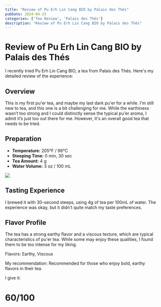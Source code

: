 ```yaml
---
title: "Review of Pu Erh Lin Cang BIO by Palais des Thés"
pubDate: 2024-04-25
categories: ['Tea Review', 'Palais des Thés']
description: "Review of Pu Erh Lin Cang BIO by Palais des Thés"
---
```


# Review of Pu Erh Lin Cang BIO by Palais des Thés

I recently tried Pu Erh Lin Cang BIO, a tea from Palais des Thés. Here's my detailed review of the experience:

## Overview

This is my first pu'er tea, and maybe my last dark pu'er for a while. I'm still new to tea, and this one is a bit challenging for me. While the earthiness wasn’t too strong and I could distinctly sense the typical pu'er aroma, I admit it’s just too out there for me. However, it's an overall good tea that needs to be tried.

## Preparation

- **Temperature:** 205°F / 96°C
- **Steeping Time:** 0 min, 30 sec
- **Tea Amount:** 4 g
- **Water Volume:** 3 oz / 100 mL

![](https://0db7181a.flyingcdn.com/wp-content/uploads/2023/01/1878_Puerh_Bio-PhotoRoom.png-PhotoRoom.png)

## Tasting Experience

I brewed it with 30-second steeps, using 4g of tea per 100mL of water. The experience was okay, but it didn't quite match my taste preferences.

## Flavor Profile

The tea has a strong earthy flavor and a viscous texture, which are typical characteristics of pu'er tea. While some may enjoy these qualities, I found them to be too intense for my liking.

Flavors: Earthy, Viscous

My recommendation: Recommended for those who enjoy bold, earthy flavors in their tea.

I give it:
# 60/100
